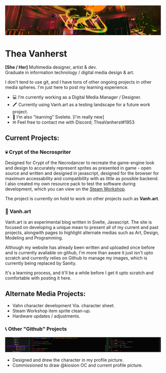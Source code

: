 <p align="center">
  <picture>
   <img alt="Vanh Logo" src="./halloweenbanner5.png">
  </picture>
</p>

# Thea Vanherst 

 **[She / Her]** Multimedia designer, artist & dev.<br>
Graduate in information technology / digital media design & art.

I don't tend to use git, and I have tons of other ongoing projects in other media spheres. I'm just here to post my learning experience.

  - 💻 I’m currently working as a Digital Media Manager / Designer.
  - 🖍 Currently using Vanh.art as a testing landscape for a future work project.
  - 🧮 I’m also "learning" Svelete. [I'm really new]
  - ✉ Feel free to contact me with Discord; TheaVanherst#1953

## Current Projects:
### 💀 Crypt of the Necrospriter
Designed for Crypt of the Necrodancer to recreate the game-engine look and design to accurately represent sprites as presented in game - open source and written and designed in javascript, designed for the browser for maximum accessability and compatibility with as little as possible backend.<br>
I also created my own resource pack to test the software during development, which you can view on the [Steam Workshop](https://steamcommunity.com/sharedfiles/filedetails/?id=2893560157).

The project is currently on hold to work on other projects such as **Vanh.art**.<br>

### 🦈 Vanh.art
Vanh.art is an experimental blog written in Svelte, Javascript. 
The site is focused on developing a unique mean to present all of my current and past projects, alongwith pages to highlight alternate medias such as Art, Design, Modeling and Programming.

Although my website has already been written and uploaded once before and is currently avaliable on github, I'm more than aware it just isn't upto scratch and currently relies on Github to manage my images, which is currently being replaced by Sanity.

It's a learning process, and it'll be a while before I get it upto scratch and comfortable with posting it here.

## Alternate Media Projects:
- Vahn character development Via. character sheet.
- Steam Workshop item sprite clean-up.
- Hardware updates / adjustments.

### 📞 Other "Github" Projects
<picture>
    <img alt="Vansche.me" src="./Vanshe.me%20Demo.png">
</picture>

- Designed and drew the character in my profile picture.
- Commissioned to draw @kiosion OC and current profile picture.
